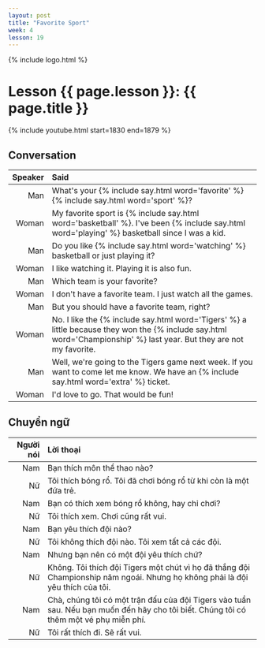 ```yaml
---
layout: post
title: "Favorite Sport"
week: 4
lesson: 19
---
```


{% include logo.html %}

# Lesson {{ page.lesson }}: {{ page.title }}

{% include youtube.html start=1830 end=1879 %}

## Conversation

Speaker | Said
---: | :---
Man | What's your {% include say.html word='favorite' %} {% include say.html word='sport' %}?
Woman | My favorite sport is {% include say.html word='basketball' %}. I've been {% include say.html word='playing' %} basketball since I was a kid.
Man | Do you like {% include say.html word='watching' %} basketball or just playing it?
Woman | I like watching it. Playing it is also fun.
Man | Which team is your favorite?
Woman | I don't have a favorite team. I just watch all the games.
Man | But you should have a favorite team, right?
Woman | No. I like the {% include say.html word='Tigers' %} a little because they won the {% include say.html word='Championship' %} last year. But they are not my favorite.
Man | Well, we're going to the Tigers game next week. If you want to come let me know. We have an {% include say.html word='extra' %} ticket.
Woman | I'd love to go. That would be fun!

## Chuyển ngữ

Người nói | Lời thoại
---: | :---
Nam | Bạn thích môn thể thao nào?
Nữ | Tôi thích bóng rổ. Tôi đã chơi bóng rổ từ khi còn là một đứa trẻ.
Nam | Bạn có thích xem bóng rổ không, hay chỉ chơi?
Nữ | Tôi thích xem. Chơi cũng rất vui.
Nam | Bạn yêu thích đội nào?
Nữ | Tôi không thích đội nào. Tôi xem tất cả các đội.
Nam | Nhưng bạn nên có một đội yêu thích chứ?
Nữ | Không. Tôi thích đội Tigers một chút vì họ đã thắng đội Championship năm ngoái. Nhưng họ không phải là đội yêu thích của tôi.
Nam | Chà, chúng tôi có một trận đấu của đội Tigers vào tuần sau. Nếu bạn muốn đến hãy cho tôi biết. Chúng tôi có thêm một vé phụ miễn phí.
Nữ | Tôi rất thích đi. Sẽ rất vui.

